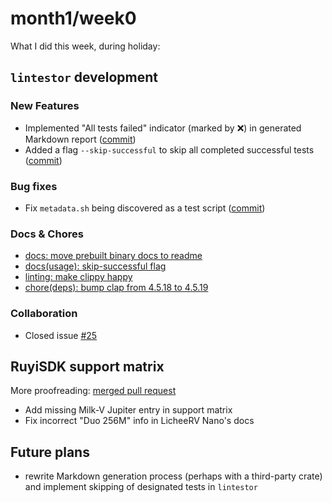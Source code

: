 # month1/week0
What I did this week, during holiday:
## `lintestor` development
### New Features
- Implemented "All tests failed" indicator (marked by ❌) in generated Markdown report ([commit](https://github.com/255doesnotexist/lintestor/commit/11236fb1c3c1a19f74ad98b58fd7825e00721ff7))
- Added a flag `--skip-successful` to skip all completed successful tests ([commit](https://github.com/255doesnotexist/lintestor/commit/f91085286b731514facb629cf33c189458ae0a9f))
### Bug fixes
- Fix `metadata.sh` being discovered as a test script ([commit](https://github.com/255doesnotexist/lintestor/commit/ebac3079d1bc5de7f5adec475939a4dd004f9798))

### Docs & Chores
- [docs: move prebuilt binary docs to readme](https://github.com/255doesnotexist/lintestor/commit/199a093d58e569f65eaae3d6a88124408f5e17f2)
- [docs(usage): skip-successful flag](https://github.com/255doesnotexist/lintestor/commit/4f115a7bc9607ae29391ca3e21f6ae9c459f3e34)
- [linting: make clippy happy](https://github.com/255doesnotexist/lintestor/commit/421eceb3c5f35332c8d16929dbc137d3aa979345)
- [chore(deps): bump clap from 4.5.18 to 4.5.19](https://github.com/255doesnotexist/lintestor/commit/a0eada0db76e9858e64302de6aa42f27bd34baca)

### Collaboration
- Closed issue [#25](https://github.com/255doesnotexist/lintestor/issues/25)

## RuyiSDK support matrix
More proofreading: [merged pull request](https://github.com/KevinMX/support-matrix/pull/43)
- Add missing Milk-V Jupiter entry in support matrix
- Fix incorrect "Duo 256M" info in LicheeRV Nano's docs


## Future plans
- rewrite Markdown generation process (perhaps with a third-party crate) and implement skipping of designated tests in `lintestor`